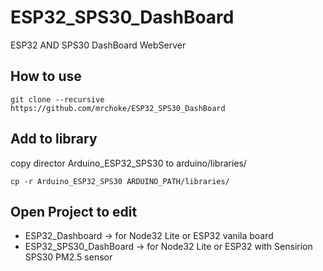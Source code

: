 # ESP32_SPS30_DashBoard
ESP32 AND SPS30 DashBoard WebServer

## How to use

```
git clone --recursive  https://github.com/mrchoke/ESP32_SPS30_DashBoard
```

## Add to library

copy director Arduino_ESP32_SPS30 to arduino/libraries/

```
cp -r Arduino_ESP32_SPS30 ARDUINO_PATH/libraries/
```

## Open Project to edit

* ESP32_Dashboard -> for Node32 Lite or ESP32 vanila board
* ESP32_SPS30_DashBoard -> for Node32 Lite or ESP32 with Sensirion SPS30 PM2.5 sensor

